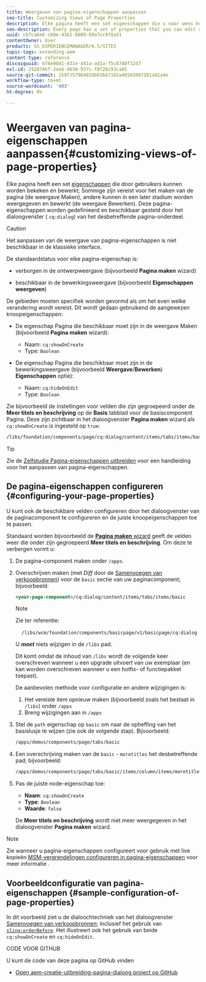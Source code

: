 ```yaml
---
title: Weergaven van pagina-eigenschappen aanpassen
seo-title: Customizing Views of Page Properties
description: Elke pagina heeft een set eigenschappen die u naar wens kunt bewerken
seo-description: Every page has a set of properties that you can edit as required
uuid: cbfca6e6-cb9e-43b1-8889-09a7cc9f8a51
contentOwner: User
products: SG_EXPERIENCEMANAGER/6.5/SITES
topic-tags: extending-aem
content-type: reference
discoiquuid: 6f8e08d1-831e-441a-ad1a-f5c8788f32d7
exl-id: 292874bf-2ee6-4638-937c-f8f26c93ca65
source-git-commit: 259f257964829b65bb71b5a46583997581a91a4e
workflow-type: tm+mt
source-wordcount: '483'
ht-degree: 0%

---
```


# Weergaven van pagina-eigenschappen aanpassen{#customizing-views-of-page-properties}

Elke pagina heeft een set [eigenschappen](/help/sites-authoring/editing-page-properties.md) die door gebruikers kunnen worden bekeken en bewerkt; Sommige zijn vereist voor het maken van de pagina (de weergave Maken), andere kunnen in een later stadium worden weergegeven en bewerkt (de weergave Bewerken). Deze pagina-eigenschappen worden gedefinieerd en beschikbaar gesteld door het dialoogvenster ( `cq:dialog`) van het desbetreffende pagina-onderdeel.

>[!CAUTION]
>
>Het aanpassen van de weergave van pagina-eigenschappen is niet beschikbaar in de klassieke interface.

De standaardstatus voor elke pagina-eigenschap is:

* verborgen in de ontwerpweergave (bijvoorbeeld **Pagina maken** wizard)

* beschikbaar in de bewerkingsweergave (bijvoorbeeld **Eigenschappen weergeven**)

De gebieden moeten specifiek worden gevormd als om het even welke verandering wordt vereist. Dit wordt gedaan gebruikend de aangewezen knoopeigenschappen:

* De eigenschap Pagina die beschikbaar moet zijn in de weergave Maken (bijvoorbeeld **Pagina maken** wizard):

   * Naam: `cq:showOnCreate`
   * Type: `Boolean`

* De eigenschap Pagina die beschikbaar moet zijn in de bewerkingsweergave (bijvoorbeeld **Weergave**/**Bewerken**) **Eigenschappen** optie):

   * Naam: `cq:hideOnEdit`
   * Type: `Boolean`

Zie bijvoorbeeld de instellingen voor velden die zijn gegroepeerd onder de **Meer titels en beschrijving** op de **Basis** tabblad voor de basiscomponent Pagina. Deze zijn zichtbaar in het dialoogvenster **Pagina maken** wizard als `cq:showOnCreate` is ingesteld op `true`:

```xml
/libs/foundation/components/page/cq:dialog/content/items/tabs/items/basic/items/column/items/moretitles
```

>[!TIP]
>
>Zie de [Zelfstudie Pagina-eigenschappen uitbreiden](https://experienceleague.adobe.com/docs/experience-manager-learn/sites/developing/page-properties-technical-video-develop.html) voor een handleiding voor het aanpassen van pagina-eigenschappen.

## De pagina-eigenschappen configureren {#configuring-your-page-properties}

U kunt ook de beschikbare velden configureren door het dialoogvenster van de paginacomponent te configureren en de juiste knoopeigenschappen toe te passen.

Standaard worden bijvoorbeeld de [**Pagina maken** wizard](/help/sites-authoring/managing-pages.md#creating-a-new-page) geeft de velden weer die onder zijn gegroepeerd **Meer titels en beschrijving**. Om deze te verbergen vormt u:

1. De pagina-component maken onder `/apps`.
1. Overschrijven maken (met *Diff* door de [Samenvoegen van verkoopbronnen](/help/sites-developing/sling-resource-merger.md)) voor de `basic` sectie van uw paginacomponent; bijvoorbeeld:

   ```xml
   <your-page-component>/cq:dialog/content/items/tabs/items/basic
   ```

   >[!NOTE]
   >
   >Zie ter referentie:
   >
   >    `/libs/wcm/foundation/components/basicpage/v1/basicpage/cq:dialog`
   >
   U ***moet*** niets wijzigen in de `/libs` pad.
   >
   Dit komt omdat de inhoud van `/libs` wordt de volgende keer overschreven wanneer u een upgrade uitvoert van uw exemplaar (en kan worden overschreven wanneer u een hotfix- of functiepakket toepast).
   >
   De aanbevolen methode voor configuratie en andere wijzigingen is:
   >
   1. Het vereiste item opnieuw maken (bijvoorbeeld zoals het bestaat in `/libs`) onder `/apps`
   1. Breng wijzigingen aan in `/apps`

1. Stel de `path` eigenschap op `basic` om naar de opheffing van het basislusje te wijzen (zie ook de volgende stap). Bijvoorbeeld:

   ```xml
   /apps/demos/components/page/tabs/basic
   ```

1. Een overschrijving maken van de `basic` - `moretitles` het desbetreffende pad; bijvoorbeeld:

   ```xml
   /apps/demos/components/page/tabs/basic/items/column/items/moretitles
   ```

1. Pas de juiste node-eigenschap toe:

   * **Naam**: `cq:showOnCreate`
   * **Type**: `Boolean`
   * **Waarde**: `false`

   De **Meer titels en beschrijving** wordt niet meer weergegeven in het dialoogvenster **Pagina maken** wizard.

>[!NOTE]
>
Zie wanneer u pagina-eigenschappen configureert voor gebruik met live kopieën [MSM-vergrendelingen configureren in pagina-eigenschappen](/help/sites-developing/extending-msm.md#configuring-msm-locks-on-page-properties-touch-enabled-ui) voor meer informatie .

## Voorbeeldconfiguratie van pagina-eigenschappen {#sample-configuration-of-page-properties}

In dit voorbeeld ziet u de dialoochtechniek van het dialoogvenster [Samenvoegen van verkoopbronnen](/help/sites-developing/sling-resource-merger.md); inclusief het gebruik van [`sling:orderBefore`](/help/sites-developing/sling-resource-merger.md#properties). Het illustreert ook het gebruik van beide `cq:showOnCreate` en `cq:hideOnEdit`.

CODE VOOR GITHUB

U kunt de code van deze pagina op GitHub vinden

* [Open aem-creatie-uitbreiding-pagina-dialoog project op GitHub](https://github.com/Adobe-Marketing-Cloud/aem-authoring-extension-page-dialog)
